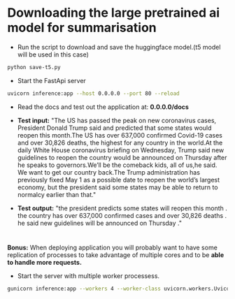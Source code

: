 # Downloading the large pretrained ai model for summarisation

- Run the script to download and save the huggingface model.(t5 model will be used in this case)

```bash
python save-t5.py
```

- Start the FastApi server

```bash
uvicorn inference:app --host 0.0.0.0 --port 80 --reload
```

- Read the docs and test out the application at: **0.0.0.0/docs**

- **Test input:** "The US has passed the peak on new coronavirus cases, President Donald Trump said and predicted that some states would reopen this month.The US has over 637,000 confirmed Covid-19 cases and over 30,826 deaths, the highest for any country in the world.At the daily White House coronavirus briefing on Wednesday, Trump said new guidelines to reopen the country would be announced on Thursday after he speaks to governors.We’ll be the comeback kids, all of us,he said. We want to get our country back.The Trump administration has previously fixed May 1 as a possible date to reopen the world’s largest economy, but the president said some states may be able to return to normalcy earlier than that."

- **Test output:** "the president predicts some states will reopen this month . the country has over 637,000 confirmed cases and over 30,826 deaths . he said new guidelines will be announced on Thursday ."

#

**Bonus:**
When deploying application you will probably want to have some replication of processes to take advantage of multiple cores and to be **able to handle more requests.**

- Start the server with multiple worker processess.

```bash
gunicorn inference:app --workers 4 --worker-class uvicorn.workers.UvicornWorker --bind 0.0.0.0:80
```
